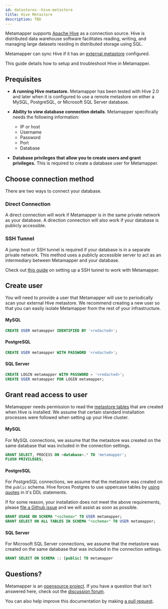 ```yaml
---
id: datastores--hive-metastore
title: Hive Metastore
description: TBD
---
```


Metamapper supports [Apache Hive](https://hive.apache.org/) as a connection source. Hive is distributed data warehouse software facilitates reading, writing, and managing large datasets residing in distributed storage using SQL.

Metamapper can sync Hive if it has an [external metastore](https://cwiki.apache.org/confluence/display/Hive/AdminManual+Metastore+Administration) configured.

This guide details how to setup and troubleshoot Hive in Metamapper.

## Prequisites

* **A running Hive metastore.** Metamapper has been tested with Hive 2.0 and later when it is configured to use a remote metastore on either a MySQL, PostgreSQL, or Microsoft SQL Server database.

* **Ability to view database connection details**. Metamapper specifically needs the following information:
    - IP or host
    - Username
    - Password
    - Port
    - Database

* **Database privileges that allow you to create users and grant privileges.** This is required to create a database user for Metamapper.

## Choose connection method

There are two ways to connect your database.

### Direct Connection

A direct connection will work if Metamapper is in the same private network as your database. A direction connection will also work if your database is publicly accessible.

### SSH Tunnel

A jump host or SSH tunnel is required if your database is in a separate private network. This method uses a publicly accessible server to act as an intermediary between Metamapper and your database.

Check out [this guide](metadata-management--ssh-tunnels) on setting up a SSH tunnel to work with Metamapper.

## Create user

You will need to provide a user that Metamapper will use to periodically scan your external Hive metastore. We recommend creating a new user so that you can easily isolate Metamapper from the rest of your infrastructure.

#### MySQL

```sql
CREATE USER metamapper IDENTIFIED BY '<redacted>';
```

#### PostgreSQL

```sql
CREATE USER metamapper WITH PASSWORD '<redacted>';
```

#### SQL Server

```sql
CREATE LOGIN metamapper WITH PASSWORD = '<redacted>';
CREATE USER metamapper FOR LOGIN metamapper;
```

## Grant read access to user

Metamapper needs permission to read the [metastore tables](https://github.com/apache/hive/tree/master/metastore/scripts/upgrade) that are created when Hive is installed. We assume that certain standard installation processes were followed when setting up your Hive cluster.

#### MySQL

For MySQL connections, we assume that the metastore was created on the same database that was included in the connection settings.

```sql
GRANT SELECT, PROCESS ON <database>.* TO 'metamapper';
FLUSH PRIVILEGES;
```

#### PostgreSQL

For PostgreSQL connections, we assume that the metastore was created on the `public` schema. Hive forces Postgres to use uppercase tables by [using quotes](https://github.com/apache/hive/blob/master/metastore/scripts/upgrade/postgres/hive-schema-2.3.0.postgres.sql#L22) in it's DDL statements.

If for some reason, your installation does not meet the above requirements, please [file a Github issue](https://github.com/getmetamapper/metamapper/issues/new/choose) and we will assist as soon as possible.

```sql
GRANT USAGE ON SCHEMA "<schema>" TO USER metamapper;
GRANT SELECT ON ALL TABLES IN SCHEMA "<schema>" TO USER metamapper;
```

#### SQL Server

For Microsoft SQL Server connections, we assume that the metastore was created on the same database that was included in the connection settings.

```sql
GRANT SELECT ON SCHEMA :: [public] TO metamapper
```

## Questions?

Metamapper is an [opensource project](https://github.com/getmetamapper/metamapper). If you have a question that isn't answered here, check out the [discussion forum](http://discuss.metamapper.io).

You can also help improve this documentation by making [a pull request](https://github.com/getmetamapper/documentation/pulls).
